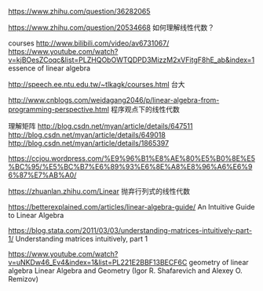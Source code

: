 https://www.zhihu.com/question/36282065

https://www.zhihu.com/question/20534668
如何理解线性代数？


courses
http://www.bilibili.com/video/av6731067/
https://www.youtube.com/watch?v=kjBOesZCoqc&list=PLZHQObOWTQDPD3MizzM2xVFitgF8hE_ab&index=1
essence of linear algebra

http://speech.ee.ntu.edu.tw/~tlkagk/courses.html
台大



http://www.cnblogs.com/weidagang2046/p/linear-algebra-from-programming-perspective.html
程序观点下的线性代数

理解矩阵
http://blog.csdn.net/myan/article/details/647511
http://blog.csdn.net/myan/article/details/649018
http://blog.csdn.net/myan/article/details/1865397

https://ccjou.wordpress.com/%E9%96%B1%E8%AE%80%E5%B0%8E%E5%BC%95/%E5%BC%B7%E6%89%93%E6%8E%A8%E8%96%A6%E6%96%87%E7%AB%A0/

https://zhuanlan.zhihu.com/Linear
抛弃行列式的线性代数

https://betterexplained.com/articles/linear-algebra-guide/
An Intuitive Guide to Linear Algebra

https://blog.stata.com/2011/03/03/understanding-matrices-intuitively-part-1/
Understanding matrices intuitively, part 1

https://www.youtube.com/watch?v=uNKDw46_Ev4&index=1&list=PL221E2BBF13BECF6C
geometry of linear algebra
Linear Algebra and Geometry (Igor R. Shafarevich  and Alexey O. Remizov)



